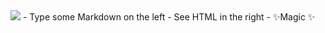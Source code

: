 <img src="https://img.shields.io/badge/-m__m-brightgreen">
- Type some Markdown on the left
- See HTML in the right
- ✨Magic ✨
